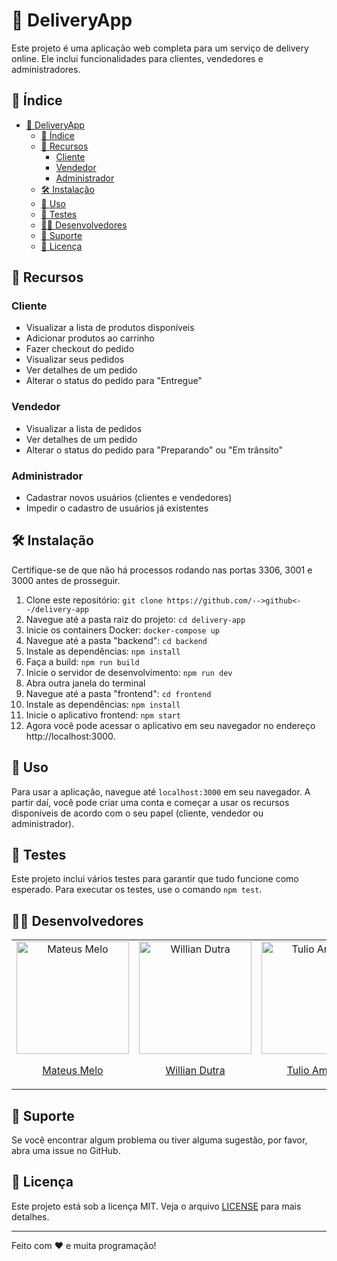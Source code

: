 # 🚀 DeliveryApp

Este projeto é uma aplicação web completa para um serviço de delivery online. Ele inclui funcionalidades para clientes, vendedores e administradores.

## 📝 Índice

- [🚀 DeliveryApp](#-deliveryapp)
  - [📝 Índice](#-índice)
  - [🎁 Recursos](#-recursos)
    - [Cliente](#cliente)
    - [Vendedor](#vendedor)
    - [Administrador](#administrador)
  - [🛠 Instalação](#-instalação)
  - [🚀 Uso](#-uso)
  - [🧪 Testes](#-testes)
  - [👨‍💻 Desenvolvedores](#-desenvolvedores)
  - [🤝 Suporte](#-suporte)
  - [📄 Licença](#-licença)

## 🎁 Recursos

### Cliente

- Visualizar a lista de produtos disponíveis
- Adicionar produtos ao carrinho
- Fazer checkout do pedido
- Visualizar seus pedidos
- Ver detalhes de um pedido
- Alterar o status do pedido para "Entregue"

### Vendedor

- Visualizar a lista de pedidos
- Ver detalhes de um pedido
- Alterar o status do pedido para "Preparando" ou "Em trânsito"

### Administrador

- Cadastrar novos usuários (clientes e vendedores)
- Impedir o cadastro de usuários já existentes

## 🛠 Instalação

Certifique-se de que não há processos rodando nas portas 3306, 3001 e 3000 antes de prosseguir.

1. Clone este repositório: `git clone https://github.com/-->github<--/delivery-app`
2. Navegue até a pasta raiz do projeto: `cd delivery-app`
3. Inicie os containers Docker: `docker-compose up`
4. Navegue até a pasta "backend": `cd backend`
5. Instale as dependências: `npm install`
6. Faça a build: `npm run build`
7. Inicie o servidor de desenvolvimento: `npm run dev`
8. Abra outra janela do terminal
9. Navegue até a pasta "frontend": `cd frontend`
10. Instale as dependências: `npm install`
11. Inicie o aplicativo frontend: `npm start`
12. Agora você pode acessar o aplicativo em seu navegador no endereço http://localhost:3000.

## 🚀 Uso

Para usar a aplicação, navegue até `localhost:3000` em seu navegador. A partir daí, você pode criar uma conta e começar a usar os recursos disponíveis de acordo com o seu papel (cliente, vendedor ou administrador).

## 🧪 Testes

Este projeto inclui vários testes para garantir que tudo funcione como esperado. Para executar os testes, use o comando `npm test`.

## 👨‍💻 Desenvolvedores

<table>
  <tr>
    <td align="center">
      <a href="https://github.com/mateusmsf94" target="_blank">
        <img src="https://avatars.githubusercontent.com/u/62353112?v=4" width="180px" alt="Mateus Melo"/>
        <p>Mateus Melo</p>
      </a>
    </td>
    <td align="center">
      <a href="https://github.com/WillianDutra" target="_blank">
        <img src="https://avatars.githubusercontent.com/u/66283825?v=4" width="180px" alt="Willian Dutra"/>
        <p>Willian Dutra</p>
      </a>
    </td>
    <td align="center">
      <a href="https://github.com/tulioba" target="_blank">
        <img src="https://avatars.githubusercontent.com/u/108943977?v=4" width="180px" alt="Tulio Amorim"/>
        <p>Tulio Amorim</p>
      </a>
    </td>
    <td align="center">
      <a href="https://github.com/andreugross" target="_blank">
        <img src="https://avatars.githubusercontent.com/u/58981672?v=4" width="180px" alt="Andre Gross"/>
        <p>Andre Gross</p>
      </a>
    </td>
  </tr>
</table>


## 🤝 Suporte

Se você encontrar algum problema ou tiver alguma sugestão, por favor, abra uma issue no GitHub.

## 📄 Licença

Este projeto está sob a licença MIT. Veja o arquivo [LICENSE](LICENSE) para mais detalhes.

---

Feito com ❤️ e muita programação!